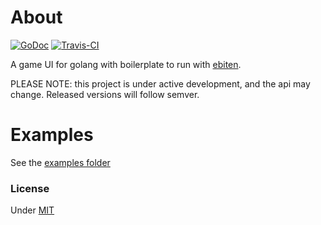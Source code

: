 # About

[![GoDoc](https://godoc.org/github.com/martinlindhe/gameui?status.svg)](https://godoc.org/github.com/martinlindhe/gameui)
[![Travis-CI](https://api.travis-ci.org/martinlindhe/gameui.svg)](https://travis-ci.org/martinlindhe/gameui)

A game UI for golang with boilerplate to run with [ebiten](https://github.com/hajimehoshi/ebiten/).

PLEASE NOTE: this project is under active development, and the api may change.
Released versions will follow semver.


# Examples

See the [examples folder](examples)


### License

Under [MIT](LICENSE)